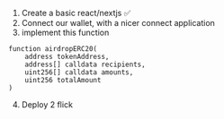 1. Create a basic react/nextjs ✅
2. Connect our wallet, with a nicer connect application
3. implement this function

```solidity
function airdropERC20(
    address tokenAddress,
    address[] calldata recipients,
    uint256[] calldata amounts,
    uint256 totalAmount
)
```

4. Deploy 2 flick
